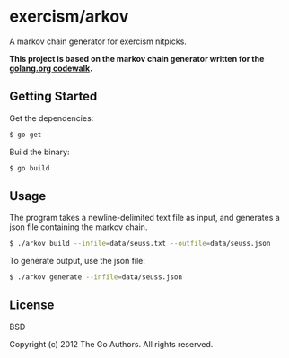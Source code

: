 # exercism/arkov

A markov chain generator for exercism nitpicks.

**This project is based on the markov chain generator written for the [golang.org codewalk](http://golang.org/doc/codewalk/markov/).**

## Getting Started

Get the dependencies:

```bash
$ go get
```

Build the binary:

```bash
$ go build
```

## Usage

The program takes a newline-delimited text file as input, and generates a json file containing the markov chain.

```bash
$ ./arkov build --infile=data/seuss.txt --outfile=data/seuss.json
```

To generate output, use the json file:

```bash
$ ./arkov generate --infile=data/seuss.json
```

## License

BSD

Copyright (c) 2012 The Go Authors. All rights reserved.
